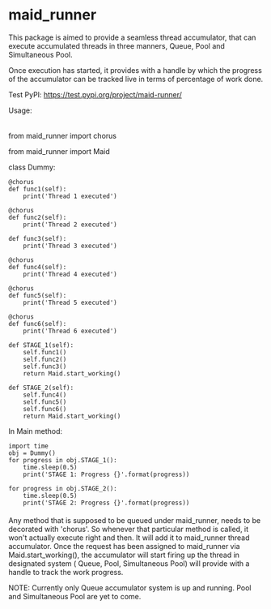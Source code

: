 # maid_runner

This package is aimed to provide a seamless thread accumulator,
that can execute accumulated threads in three manners, Queue, Pool and Simultaneous Pool.

Once execution has started, it provides with a handle by which the progress
of the accumulator can be tracked live in terms of percentage of work done.

Test PyPI: https://test.pypi.org/project/maid-runner/


Usage:
######

from maid_runner import chorus

from maid_runner import Maid


class Dummy:

    @chorus
    def func1(self):
        print('Thread 1 executed')

    @chorus
    def func2(self):
        print('Thread 2 executed')

    def func3(self):
        print('Thread 3 executed')

    @chorus
    def func4(self):
        print('Thread 4 executed')

    @chorus
    def func5(self):
        print('Thread 5 executed')

    @chorus
    def func6(self):
        print('Thread 6 executed')

    def STAGE_1(self):
        self.func1()
        self.func2()
        self.func3()
        return Maid.start_working()

    def STAGE_2(self):
        self.func4()
        self.func5()
        self.func6()
        return Maid.start_working()

In Main method:

    import time
    obj = Dummy()
    for progress in obj.STAGE_1():
        time.sleep(0.5)
        print('STAGE 1: Progress {}'.format(progress))

    for progress in obj.STAGE_2():
        time.sleep(0.5)
        print('STAGE 2: Progress {}'.format(progress))
       
####
Any method that is supposed to be queued under maid_runner, needs to be decorated with 'chorus'. So whenever that particular method is called, it won't actually execute right and then. It will add it to maid_runner thread accumulator.
Once the request has been assigned to maid_runner via Maid.start_working(), the accumulator will start firing up the thread in designated system ( Queue, Pool, Simultaneous Pool) will provide with a handle to track the work progress.

NOTE: Currently only Queue accumulator system is up and running.
      Pool and Simultaneous Pool are yet to come.
